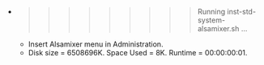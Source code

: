 * >>>>>>>>> Running inst-std-system-alsamixer.sh ...
  * Insert Alsamixer menu in Administration.
  * Disk size = 6508696K. Space Used = 8K. Runtime = 00:00:00:01.
